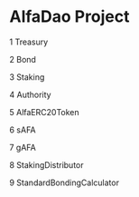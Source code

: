 # AlfaDao Project

1 Treasury

2 Bond

3 Staking

4 Authority

5 AlfaERC20Token

6 sAFA

7 gAFA

8 StakingDistributor

9 StandardBondingCalculator
